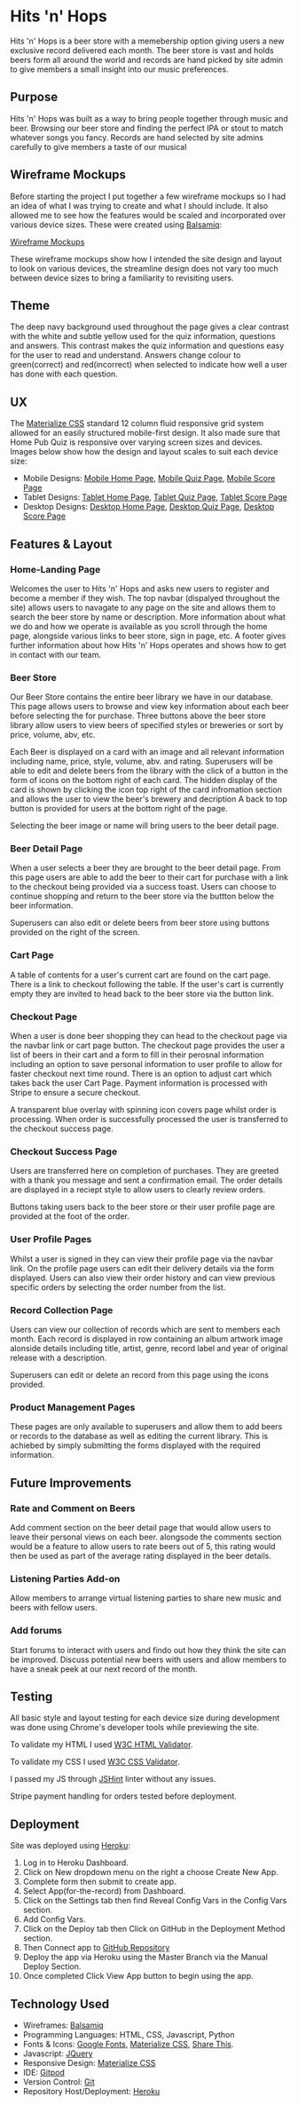 # Hits 'n' Hops

Hits 'n' Hops is a beer store with a memebership option giving users a new exclusive record delivered each month.
The beer store is vast and holds beers form all around the world and records are hand picked by site admin to give members a small insight into our music preferences.

## Purpose

Hits 'n' Hops was built as a way to bring people together through music and beer. Browsing our beer store and finding the perfect IPA or stout to match
whatever songs you fancy. Records are hand selected by site admins carefully to give members a taste of our musical

## Wireframe Mockups

Before starting the project I put together a few wireframe mockups so I had an idea of what I was trying to 
create and what I should include. It also allowed me to see how the features would be scaled and incorporated 
over various device sizes. These were created using [Balsamiq](https://balsamiq.com/ "Balsamiq"):

[Wireframe Mockups](/assets/wireframes/home-pub-quiz.bmpr "Home Pub Quiz")

These wireframe mockups show how I intended the site design and layout to look on various devices, the streamline 
design does not vary too much between device sizes to bring a familiarity to revisiting users. 

## Theme

The deep navy background used throughout the page gives a clear contrast with the white and subtle yellow used 
for the quiz information, questions and answers. This contrast makes the quiz information and questions easy 
for the user to read and understand. Answers change colour to green(correct) and red(incorrect) when selected 
to indicate how well a user has done with each question. 

## UX

The [Materialize CSS](https://materializecss.com/ "Materialize") standard 12 column fluid responsive grid system 
allowed for an easily structured mobile-first design. It also made sure that Home Pub Quiz is responsive over 
varying screen sizes and devices. Images below show how the design and layout scales to suit each device size:

* Mobile Designs: [Mobile Home Page](/assets/img/HPQ-mobile-home.png "Mobile Home Page"), [Mobile Quiz Page](/assets/img/HPQ-mobile-quiz.png "Mobile Quiz Page"), [Mobile Score Page](/assets/img/HPQ-mobile-score.png "Mobile Score Page") 
* Tablet Designs: [Tablet Home Page](/assets/img/HPQ-tablet-home.png "Tablet Home Page"), [Tablet Quiz Page](/assets/img/HPQ-tablet-quiz.png "Tablet Quiz Page"), [Tablet Score Page](/assets/img/HPQ-tablet-score.png "Tablet Score Page")
* Desktop Designs: [Desktop Home Page](/assets/img/HPQ-desktop-home.png "Desktop Home Page"), [Desktop Quiz Page](/assets/img/HPQ-desktop-quiz.png "Desktop Quiz Page"), [Desktop Score Page](/assets/img/HPQ-desktop-score.png "Desktop Score Page")


## Features & Layout

### Home-Landing Page

Welcomes the user to Hits 'n' Hops and asks new users to register and become a member if they wish. The top navbar (dispalyed throughout the site) allows users to navagate to any page on the site
and allows them to search the beer store by name or description. More information about what we do and how we operate is available as you scroll through the home
page, alongside various links to beer store, sign in page, etc.
A footer gives further information about how Hits 'n' Hops operates and shows how to get in contact with our team.

### Beer Store

Our Beer Store contains the entire beer library we have in our database. This page allows users to browse and view key information about each beer before selecting
the for purchase. Three buttons above the beer store library allow users to view beers of specified styles or breweries or sort by price, volume, abv, etc. 

Each Beer is displayed on a card with an image and all relevant information including name, price, style, volume, abv. and rating. Superusers will be able to edit and delete
beers from the library with the click of a button in the form of icons on the bottom right of each card.
The hidden display of the card is shown by clicking the icon top right of the card infromation section and allows the user to view the beer's brewery and decription
A back to top button is provided for users at the bottom right of the page.

Selecting the beer image or name will bring users to the beer detail page.

### Beer Detail Page

When a user selects a beer they are brought to the beer detail page. 
From this page users are able to add the beer to their cart for purchase with a link to the checkout being provided via a success toast. Users can choose to continue shopping
and return to the beer store via the buttton below the beer information.

Superusers can also edit or delete beers from beer store using buttons provided on the right of the screen.

### Cart Page

A table of contents for a user's current cart are found on the cart page. There is a link to checkout following the table.
If the user's cart is currently empty they are invited to head back to the beer store via the button link.

### Checkout Page

When a user is done beer shopping they can head to the checkout page via the navbar link or cart page button. The checkout page provides the user a list of beers in their cart and a form to fill
in their perosnal information including an option to save personal information to user profile to allow for faster checkout next time round.
There is an option to adjust cart which takes back the user Cart Page.
Payment information is processed with Stripe to ensure a secure checkout.

A transparent blue overlay with spinning icon covers page whilst order is processing.
When order is successfully processed the user is transferred to the checkout success page.

### Checkout Success Page

Users are transferred here on completion of purchases. They are greeted with a thank you message and sent a confirmation email. The order details are displayed
in a reciept style to allow users to clearly review orders.

Buttons taking users back to the beer store or their user profile page are provided at the foot of the order.

### User Profile Pages

Whilst a user is signed in they can view their profile page via the navbar link. On the profile page users can edit their delivery details via the form displayed.
Users can also view their order history and can view previous specific orders by selecting the order number from the list.

### Record Collection Page

Users can view our collection of records which are sent to members each month. Each record is displayed in row containing an album artwork image alonside details including title, artist,
genre, record label and year of original release with a description. 

Superusers can edit or delete an record from this page using the icons provided.

### Product Management Pages

These pages are only available to superusers and allow them to add beers or records to the database as well as editing the current library. 
This is achiebed by simply submitting the forms displayed with the required information.

## Future Improvements

### Rate and Comment on Beers
Add comment section on the beer detail page that would allow users to leave their personal views on each beer. alongsode the comments section would be a feature
to allow users to rate beers out of 5, this rating would then be used as part of the average rating displayed in the beer details.
### Listening Parties Add-on
Allow members to arrange virtual listening parties to share new music and beers with fellow users.
### Add forums
Start forums to interact with users and findo out how they think the site can be improved. Discuss potential new beers with users and allow members to have a sneak peek at our next
record of the month.

## Testing

All basic style and layout testing for each device size during development was done using Chrome's developer tools while previewing the site.

To validate my HTML I used [W3C HTML Validator](https://validator.w3.org/ "W3C HTML Validator").

To validate my CSS I used [W3C CSS Validator](https://jigsaw.w3.org/css-validator/ "W3C CSS Validator").

I passed my JS through [JSHint](https://jshint.com/ "JSHint") linter without any issues.

Stripe payment handling for orders tested before deployment. 

## Deployment

Site was deployed using [Heroku](https://www.heroku.com/ "Heroku"):

1. Log in to Heroku Dashboard.
2. Click on New dropdown menu on the right a choose Create New App.
3. Complete form then submit to create app.
4. Select App(for-the-record) from Dashboard.
5. Click on the Settings tab then find Reveal Config Vars in the Config Vars section.
6. Add Config Vars.
7. Click on the Deploy tab then Click on GitHub in the Deployment Method section.
8. Then Connect app to [GitHub Repository](https://github.com/aralston3592/ms4-project/ "GitHub Repository")
9. Deploy the app via Heroku using the Master Branch via the Manual Deploy Section.
10. Once completed Click View App button to begin using the app.

## Technology Used

* Wireframes: [Balsamiq](https://balsamiq.com/ "Balsamiq")
* Programming Languages: HTML, CSS, Javascript, Python
* Fonts & Icons: [Google Fonts](https://fonts.google.com/ "Google Fonts"), [Materialize CSS](https://materializecss.com/ "Materialize"), [Share This](https://platform.sharethis.com/ "Share This Platform"). 
* Javascript: [JQuery](https://jquery.com/ "JQuery")
* Responsive Design: [Materialize CSS](https://materializecss.com/ "Materialize")
* IDE: [Gitpod](https://gitpod.io/ "GitPod")
* Version Control: [Git](https://git-scm.com/ "Git")
* Repository Host/Deployment: [Heroku](https://heroku.com/ "Heroku")